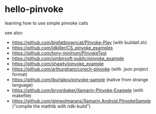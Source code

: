 # hello-pinvoke
learning how to use simple pinvoke calls

see also:

- https://github.com/bigfatbrowncat/PInvoke-Play (with buildall.sh)
- https://github.com/idkiller/CS_pinvoke_examples
- https://github.com/tony-minihum/PInvokeTest
- https://github.com/simbirsoft-public/pinvoke_example
- https://github.com/shawty/pinvoke_example
- https://github.com/arthurpham/coreclr-pinvoke (with .json project format)
- https://github.com/iburlakov/pinvoke-sample (native from strange language)
- https://github.com/bryonbaker/Xamarin-PInvoke-Example (with makefile)
- https://github.com/gjmwolmarans/Xamarin.Android.PInvokeSample ("compile the mathlib with ndk-build")
